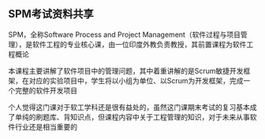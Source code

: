 ## SPM考试资料共享

SPM，全称Software Process and Project Management（软件过程与项目管理），是软件工程的专业核心课，由一位印度外教负责教授，其前置课程为软件工程概论

本课程主要讲解了软件项目中的管理问题，其中着重讲解的是Scrum敏捷开发框架，在对应的实验项目中，学生将以小组为单位、以Scrum为开发框架，完成一个完整的软件开发项目

个人觉得这门课对于软工学科还是很有益处的，虽然这门课期末考试的复习基本成了单纯的刷题库、背知识点，但课程内容中关于工程管理的知识，对于未来从事软件行业还是相当重要的